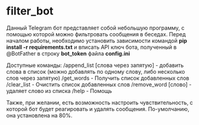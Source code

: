 # filter_bot

Данный Telegram бот представляет собой небольшую программу, с помощью которой можно фильтровать сообщения в беседах.
Перед началом работы, необходимо установить зависимости командой <b>pip install -r requirements.txt</b> и вписать API ключ бота, полученный в @BotFather в строку <b>bot_token</b> файла <b>config.ini</b>

Доступные команды:
/append_list [слова через запятую] - добавить слова в список (можно добавлять по одному слову, либо несколько слов через запятую)
/get_words - Получить список добавленных слов
/clear_list - Очистить список добавленных слов
/remove_word [слово] - удаляет слово из списка
/help - Помощь

Также, при желании, есть возможность настроить чувствительность, с которой бот будет реагировать и удалять сообщения. По-умолчанию, она установлена на 80%.
